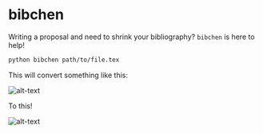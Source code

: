 # bibchen

Writing a proposal and need to shrink your bibliography? `bibchen` is here to help!

```bash
python bibchen path/to/file.tex
```

This will convert something like this:

![alt-text](https://github.com/richteague/bibchen/test/before.jpg "Standard bibliography.")

To this!

![alt-text](https://github.com/richteague/bibchen/test/after.jpg "Shrunken bibliography.")
